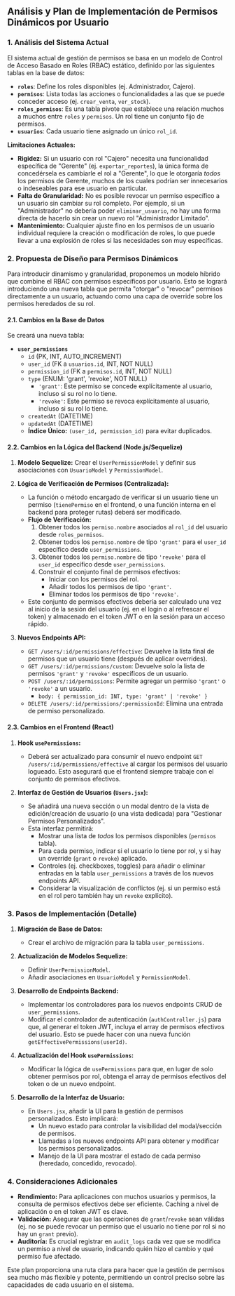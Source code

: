 ## Análisis y Plan de Implementación de Permisos Dinámicos por Usuario

### 1. Análisis del Sistema Actual

El sistema actual de gestión de permisos se basa en un modelo de Control de Acceso Basado en Roles (RBAC) estático, definido por las siguientes tablas en la base de datos:

*   **`roles`**: Define los roles disponibles (ej. Administrador, Cajero).
*   **`permisos`**: Lista todas las acciones o funcionalidades a las que se puede conceder acceso (ej. `crear_venta`, `ver_stock`).
*   **`roles_permisos`**: Es una tabla pivote que establece una relación muchos a muchos entre `roles` y `permisos`. Un rol tiene un conjunto fijo de permisos.
*   **`usuarios`**: Cada usuario tiene asignado un único `rol_id`.

**Limitaciones Actuales:**

*   **Rigidez:** Si un usuario con rol "Cajero" necesita una funcionalidad específica de "Gerente" (ej. `exportar_reportes`), la única forma de concedérsela es cambiarle el rol a "Gerente", lo que le otorgaría *todos* los permisos de Gerente, muchos de los cuales podrían ser innecesarios o indeseables para ese usuario en particular.
*   **Falta de Granularidad:** No es posible revocar un permiso específico a un usuario sin cambiar su rol completo. Por ejemplo, si un "Administrador" no debería poder `eliminar_usuario`, no hay una forma directa de hacerlo sin crear un nuevo rol "Administrador Limitado".
*   **Mantenimiento:** Cualquier ajuste fino en los permisos de un usuario individual requiere la creación o modificación de roles, lo que puede llevar a una explosión de roles si las necesidades son muy específicas.

### 2. Propuesta de Diseño para Permisos Dinámicos

Para introducir dinamismo y granularidad, proponemos un modelo híbrido que combine el RBAC con permisos específicos por usuario. Esto se logrará introduciendo una nueva tabla que permita "otorgar" o "revocar" permisos directamente a un usuario, actuando como una capa de override sobre los permisos heredados de su rol.

#### 2.1. Cambios en la Base de Datos

Se creará una nueva tabla:

*   **`user_permissions`**
    *   `id` (PK, INT, AUTO_INCREMENT)
    *   `user_id` (FK a `usuarios.id`, INT, NOT NULL)
    *   `permission_id` (FK a `permisos.id`, INT, NOT NULL)
    *   `type` (ENUM: 'grant', 'revoke', NOT NULL)
        *   `'grant'`: Este permiso se concede explícitamente al usuario, incluso si su rol no lo tiene.
        *   `'revoke'`: Este permiso se revoca explícitamente al usuario, incluso si su rol lo tiene.
    *   `createdAt` (DATETIME)
    *   `updatedAt` (DATETIME)
    *   **Índice Único:** `(user_id, permission_id)` para evitar duplicados.

#### 2.2. Cambios en la Lógica del Backend (Node.js/Sequelize)

1.  **Modelo Sequelize:** Crear el `UserPermissionModel` y definir sus asociaciones con `UsuarioModel` y `PermissionModel`.

2.  **Lógica de Verificación de Permisos (Centralizada):**
    *   La función o método encargado de verificar si un usuario tiene un permiso (`tienePermiso` en el frontend, o una función interna en el backend para proteger rutas) deberá ser modificado.
    *   **Flujo de Verificación:**
        1.  Obtener todos los `permiso.nombre` asociados al `rol_id` del usuario desde `roles_permisos`.
        2.  Obtener todos los `permiso.nombre` de tipo `'grant'` para el `user_id` específico desde `user_permissions`.
        3.  Obtener todos los `permiso.nombre` de tipo `'revoke'` para el `user_id` específico desde `user_permissions`.
        4.  Construir el conjunto final de permisos efectivos:
            *   Iniciar con los permisos del rol.
            *   Añadir todos los permisos de tipo `'grant'`.
            *   Eliminar todos los permisos de tipo `'revoke'`.
    *   Este conjunto de permisos efectivos debería ser calculado una vez al inicio de la sesión del usuario (ej. en el login o al refrescar el token) y almacenado en el token JWT o en la sesión para un acceso rápido.

3.  **Nuevos Endpoints API:**
    *   `GET /users/:id/permissions/effective`: Devuelve la lista final de permisos que un usuario tiene (después de aplicar overrides).
    *   `GET /users/:id/permissions/custom`: Devuelve solo la lista de permisos `'grant'` y `'revoke'` específicos de un usuario.
    *   `POST /users/:id/permissions`: Permite agregar un permiso `'grant'` o `'revoke'` a un usuario.
        *   `body: { permission_id: INT, type: 'grant' | 'revoke' }`
    *   `DELETE /users/:id/permissions/:permissionId`: Elimina una entrada de permiso personalizado.

#### 2.3. Cambios en el Frontend (React)

1.  **Hook `usePermissions`:**
    *   Deberá ser actualizado para consumir el nuevo endpoint `GET /users/:id/permissions/effective` al cargar los permisos del usuario logueado. Esto asegurará que el frontend siempre trabaje con el conjunto de permisos efectivos.

2.  **Interfaz de Gestión de Usuarios (`Users.jsx`):**
    *   Se añadirá una nueva sección o un modal dentro de la vista de edición/creación de usuario (o una vista dedicada) para "Gestionar Permisos Personalizados".
    *   Esta interfaz permitirá:
        *   Mostrar una lista de *todos* los permisos disponibles (`permisos` tabla).
        *   Para cada permiso, indicar si el usuario lo tiene por rol, y si hay un override (`grant` o `revoke`) aplicado.
        *   Controles (ej. checkboxes, toggles) para añadir o eliminar entradas en la tabla `user_permissions` a través de los nuevos endpoints API.
        *   Considerar la visualización de conflictos (ej. si un permiso está en el rol pero también hay un `revoke` explícito).

### 3. Pasos de Implementación (Detalle)

1.  **Migración de Base de Datos:**
    *   Crear el archivo de migración para la tabla `user_permissions`.

2.  **Actualización de Modelos Sequelize:**
    *   Definir `UserPermissionModel`.
    *   Añadir asociaciones en `UsuarioModel` y `PermissionModel`.

3.  **Desarrollo de Endpoints Backend:**
    *   Implementar los controladores para los nuevos endpoints CRUD de `user_permissions`.
    *   Modificar el controlador de autenticación (`authController.js`) para que, al generar el token JWT, incluya el array de permisos efectivos del usuario. Esto se puede hacer con una nueva función `getEffectivePermissions(userId)`.

4.  **Actualización del Hook `usePermissions`:**
    *   Modificar la lógica de `usePermissions` para que, en lugar de solo obtener permisos por rol, obtenga el array de permisos efectivos del token o de un nuevo endpoint.

5.  **Desarrollo de la Interfaz de Usuario:**
    *   En `Users.jsx`, añadir la UI para la gestión de permisos personalizados. Esto implicará:
        *   Un nuevo estado para controlar la visibilidad del modal/sección de permisos.
        *   Llamadas a los nuevos endpoints API para obtener y modificar los permisos personalizados.
        *   Manejo de la UI para mostrar el estado de cada permiso (heredado, concedido, revocado).

### 4. Consideraciones Adicionales

*   **Rendimiento:** Para aplicaciones con muchos usuarios y permisos, la consulta de permisos efectivos debe ser eficiente. Caching a nivel de aplicación o en el token JWT es clave.
*   **Validación:** Asegurar que las operaciones de `grant`/`revoke` sean válidas (ej. no se puede revocar un permiso que el usuario no tiene por rol si no hay un `grant` previo).
*   **Auditoría:** Es crucial registrar en `audit_logs` cada vez que se modifica un permiso a nivel de usuario, indicando quién hizo el cambio y qué permiso fue afectado.

Este plan proporciona una ruta clara para hacer que la gestión de permisos sea mucho más flexible y potente, permitiendo un control preciso sobre las capacidades de cada usuario en el sistema.
